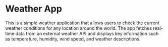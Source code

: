 # Weather App

This is a simple weather application that allows users to check the current weather conditions for any location around the world. The app fetches real-time data from an external weather API and displays key information such as temperature, humidity, wind speed, and weather descriptions.
